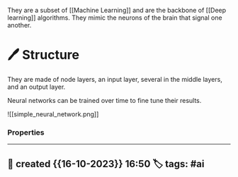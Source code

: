 
They are a subset of [[Machine Learning]] and are the backbone of [[Deep learning]] algorithms. They mimic the neurons of the brain that signal one another.


# 🖊️ Structure

They are made of node layers, an input layer, several in the middle layers, and an output layer.

Neural networks can be trained over time to fine tune their results.

![[simple_neural_network.png]]



### Properties
---
📆 created   {{16-10-2023}} 16:50
🏷️ tags: #ai  
---

